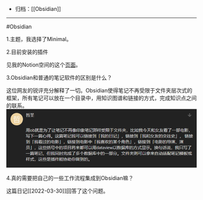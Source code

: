 - 归档：[[Obsidian]]
---


#Obsidian

1.主题，我选择了Minimal。

2.目前安装的插件

见我的Notion空间的这个[页面](https://gujiakai.notion.site/Obsidian-29aa9a99901d4bf695a301572578a9ce)。

3.Obsidian和普通的笔记软件的区别是什么？

这位网友的锐评充分解释了一切。Obsidian使得笔记不再受限于文件夹层次式的框架，所有笔记可以放在一个目录中，用知识图谱和链接的方式，完成知识点之间的联系。
![](media/XqBwIaj3QzN124T.png)

4.真的需要把自己的一些工作流程集成到Obsidian嘛？

这篇日记[[2022-03-30]]回答了这个问题。
